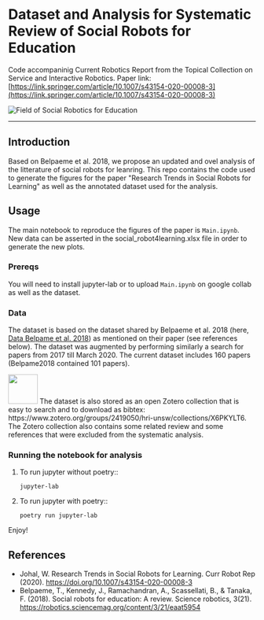 # Dataset and Analysis for Systematic Review of Social Robots for Education

Code accompaninig Current Robotics Report from the Topical Collection on Service and Interactive Robotics. 
Paper link: [https://link.springer.com/article/10.1007/s43154-020-00008-3](https://link.springer.com/article/10.1007/s43154-020-00008-3)


![Field of Social Robotics for Education](https://media.springernature.com/full/springer-static/image/art%3A10.1007%2Fs43154-020-00008-3/MediaObjects/43154_2020_8_Fig1_HTML.png?as=webp)

--- 

## Introduction

Based on Belpaeme et al. 2018, we propose an updated and ovel analysis of the litterature of social robots for leanring. 
This repo contains the code used to generate the figures for the paper "Research Trends in Social Robots for Learning" as well as the annotated dataset used for the analysis. 


## Usage

The main notebook to reproduce the figures of the paper is ```Main.ipynb```. New data can be asserted in the social_robot4learning.xlsx file in order to generate the new plots.

### Prereqs

You will need to install jupyter-lab or to upload ```Main.ipynb``` on google collab  as well as the dataset.

### Data

The dataset is based on the dataset shared by Belpaeme et al. 2018 (here, [Data Belpame et al. 2018](https://tinyurl.com/ybuyz5vn)) as mentioned on their paper (see references below). The dataset was augmented by performing similarly a search for papers from 2017 till March 2020. The current dataset includes 160 papers (Belpame2018 contained 101 papers).

<img src="https://upload.wikimedia.org/wikipedia/commons/9/95/Zotero_icon.png" width="60" height="60" >
The dataset is also stored as an open Zotero collection that is easy to search and to download as bibtex: https://www.zotero.org/groups/2419050/hri-unsw/collections/X6PKYLT6. 
The Zotero collection also contains some related review and some references that were excluded from the systematic analysis.

### Running the notebook for analysis

1. To run jupyter without poetry::
	```
	jupyter-lab
	```


2. To run jupyter with poetry::
	```
	poetry run jupyter-lab
	```
Enjoy!

## References

- Johal, W. Research Trends in Social Robots for Learning. Curr Robot Rep (2020). https://doi.org/10.1007/s43154-020-00008-3
- Belpaeme, T., Kennedy, J., Ramachandran, A., Scassellati, B., & Tanaka, F. (2018). Social robots for education: A review. Science robotics, 3(21). https://robotics.sciencemag.org/content/3/21/eaat5954
